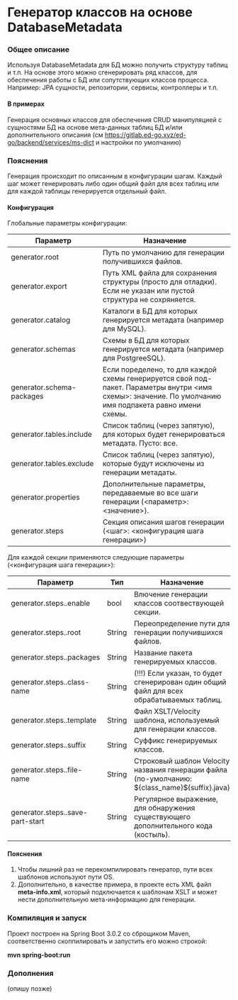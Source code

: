 # Генератор классов на основе DatabaseMetadata

### Общее описание

Используя DatabaseMetadata для БД можно получить структуру таблиц и т.п. На основе этого можно сгенерировать ряд классов, для обеспечения работы с БД или сопутствующих классов процесса. Например: JPA сущности, репозитории, сервисы, контроллеры и т.п.  

#### В примерах

Генерация основных классов для обеспечения CRUD манипуляцией с сущностями БД на основе мета-данных таблиц БД и/или
дополнительного описания (см https://gitlab.ed-go.xyz/ed-go/backend/services/ms-dict и настройки по умолчанию)

### Пояснения

Генерация происходит по описанным в конфигурации шагам. Каждый шаг может генерировать либо один общий файл для всех таблиц или для каждой таблицы генерируется отдельный файл. 

#### Конфигурация

Глобальные параметры конфигурации:

| Параметр                  | Назначение                                                                                                                                              |
|---------------------------|---------------------------------------------------------------------------------------------------------------------------------------------------------|
| generator.root            | Путь по умолчанию для генерации получившихся файлов.                                                                                                    |
| generator.export          | Путь XML файла для сохранения структуры (просто для отладки). Если не указан или пустой структура не сохряняется.                                       |
| generator.catalog         | Каталоги в БД для которых генерируется метадата (например для MySQL).                                                                                   |
| generator.schemas         | Схемы в БД для которых генерируется метадата (например для PostgreeSQL).                                                                                |
| generator.schema-packages | Если поределено, то для каждой схемы генерируется свой под-пакет. Параметры внутри <имя схемы>: значение. По умолчанию имя подпакета равно имени схемы. |
| generator.tables.include  | Список таблиц (через запятую), для которых будет генерироваться метадата. Пусто: все.                                                                   |
| generator.tables.exclude  | Список таблиц (через запятую), которые будут исключены из генерации метадаты.                                                                           |
| generator.properties      | Дополнительные параметры, передаваемые во все шаги генерации (<параметр>: <значение>).                                                                  |
| generator.steps           | Секция описания шагов генерации (<шаг>: <конфигурация шага генерации>)                                                                                 |

Для каждой секции применяются следующие параметры (<конфигурация шага генерации>):

| Параметр                               | Тип    | Назначение                                                                                       |
|----------------------------------------|--------|--------------------------------------------------------------------------------------------------|
| generator.steps.<step>.enable          | bool   | Влючение генерации классов соотвествующей секции.                                                |
| generator.steps.<step>.root            | String | Переопределение пути для генерации получившихся файлов.                                          |
| generator.steps.<step>.packages        | String | Название пакета генерируемых классов.                                                            |
| generator.steps.<step>.class-name      | String | (!!!) Если указан, то будет сгенерирован один общий файл для всех обрабатываемых таблиц.         |
| generator.steps.<step>.template        | String | Файл XSLT/Velocity шаблона, используемый для генерации классов.                                  |
| generator.steps.<step>.suffix          | String | Суффикс генерируемых классов.                                                                    |
| generator.steps.<step>.file-name       | String | Строковый шаблон Velocity названия генерации файла (по-умолчанию: \${class\_name}${suffix}.java) |
| generator.steps.<step>.save-part-start | String | Регулярное выражение, для обнаружения существующего дополнительного кода (костыль).               |


#### Пояснения

1. Чтобы лишний раз не перекомпилировать генератор, пути всех шаблонов используют пути OS.
2. Дополнительно, в качестве примера, в проекте есть XML файл **meta-info.xml**, который подключается к шаблонам XSLT и может нести дополнительную мета-информацию для генерации. 

### Компиляция и запуск

Проект построен на Spring Boot 3.0.2 со сброщиком Maven, соответственно скоппилировать и запустить его можно строкой:

**mvn spring-boot:run**

### Дополнения

(опишу позже)